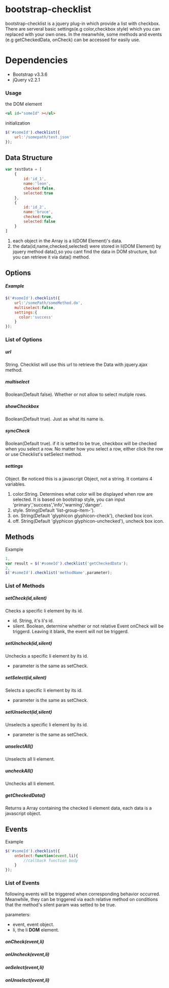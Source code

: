 # bootstrap-checklist
bootstrap-checklist is a jquery plug-in which provide a list with checkbox. There are serveral basic settings(e.g color,checkbox style) which you can replaced with your own ones. In the meanwhile, some methods and events (e.g getCheckedData, onCheck) can be accessed for easily use.

# Dependencies
- Bootstrap v3.3.6
- jQuery v2.2.1

### Usage
the DOM element
```html
<ul id="someId" ></ul>
```
initialization

```javascript
$('#someId').checklist({
    url:'/somepath/test.json'
});
```
## Data Structure

```javascript
var testData = [
    {
        id:'id_1',
        name:'leon',
        checked:false,
        selected:true
    },
    {
        id:'id_2',
        name:'bruce',
        checked:true,
        selected:false
    }
]
```

1. each object in the Array is a li(DOM Element)'s data.
2. the data(id,name,checked,selected) were stored in li(DOM Element) by jquery method data(),so you cant find the data in DOM structure, but you can retrieve it via data() method.


## Options
##### Example

```javascript
$('#someId').checklist({
    url:'/somePath/someMethod.do',
    multiselect:false,
    settings:{
      color:'success'
    }
});
```

### List of Options
##### url
String. Checklist will use this url to retrieve the Data with jquery.ajax method.
##### multiselect
Boolean(Default false). Whether or not allow to select mutiple rows.
##### showCheckbox
Boolean(Default true). Just as what its name is.
##### syncCheck
Boolean(Default true). if it is setted to be true, checkbox will be checked when you select a row. No matter how you select a row, either click the row or use Checklist's setSelect method.
##### settings
Object. Be noticed this is a javascript Object, not a string. It contains 4 variables.
1. color:String. Determines what color will be displayed when row are selected. It is based on bootstrap style, you can input 'primary','success','info','warning','danger'.
2. style. String(Default 'list-group-item-'). 
3. on. String(Default 'glyphicon glyphicon-check'), checked box icon.
4. off. String(Default 'glyphicon glyphicon-unchecked'), uncheck box icon.

## Methods
Example

```javascript
1,
var result = $('#someId').checklist('getCheckedData');
2,
$('#someId').checklist('methodName',parameter);
```

### List of Methods
##### setCheck(id,silent)
Checks a specific li element by its id.
- id. String, it's li's id.
- silent. Boolean, determine whether or not relative Event onCheck will be triggerd. Leaving it blank, the event will not be triggerd.

##### setUncheck(id,silent)
Unchecks a specific li element by its id.
- parameter is the same as setCheck.

##### setSelect(id,silent)
Selects a specific li element by its id.
- parameter is the same as setCheck.

##### setUnselect(id,silent)
Unselects a specific li element by its id.
- parameter is the same as setCheck.

##### unselectAll()
Unselects all li element.

##### uncheckAll()
Unchecks all li element.

##### getCheckedData()
Returns a Array containing the checked li element data, each data is a javascript object.

## Events
Example

```javascript
$('#someId').checklist({
    onSelect:function(event,li){
        //callback function body
    }
});
```

### List of Events
following events will be triggered when corresponding behavior occurred. Meanwhile, they can be triggered via each relative method on conditions that the method's silent param was setted to be true.

parameters:
- event, event object.
- li, the li **DOM** element.

##### onCheck(event,li)

##### onUncheck(event,li)

##### onSelect(event,li)

##### onUnselect(event,li)